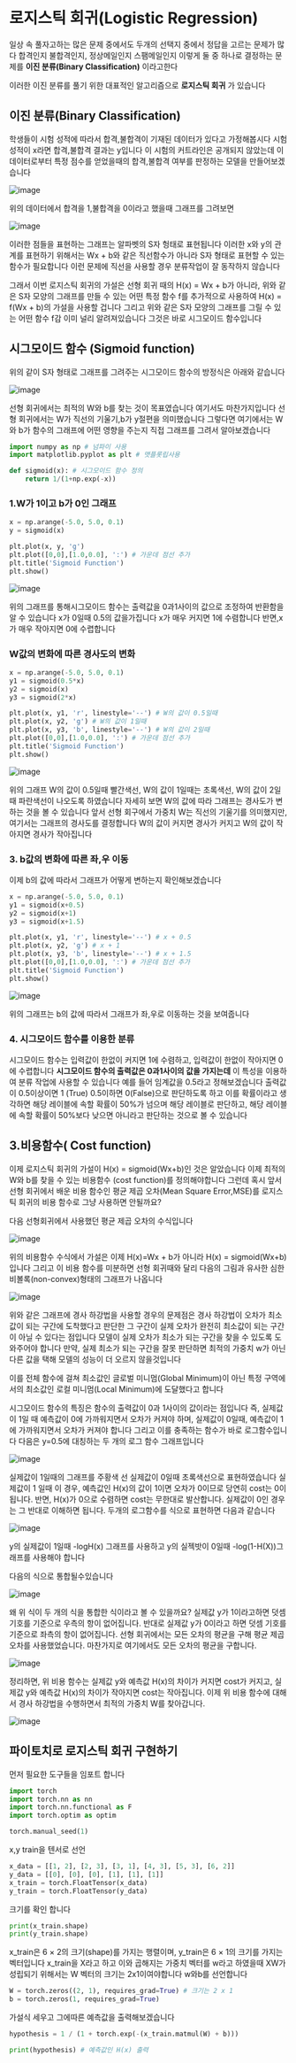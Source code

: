 # 로지스틱 회귀(Logistic Regression)

일상 속 풀자고하는 많은 문제 중에서도 두개의 선택지 중에서 정답을 고르는 문제가 많다 
합격인지 불합격인지, 정상메일인지 스팸메일인지 이렇게 둘 중 하나로 결정하는 문제를 **이진 분류(Binary Classification)** 이라고한다

이러한 이진 분류를 풀기 위한 대표적인 알고리즘으로 __로지스틱 회귀__ 가 있습니다 

## 이진 분류(Binary Classification)

학생들이 시험 성적에 따라서 합격,불합격이 기재된 데이터가 있다고 가정해봅시다 시험 성적이 x라면 합격,불합격 결과는 y입니다
이 시험의 커트라인은 공개되지 않았는데 이 데이터로부터 특정 점수를 얻었을때의 합격,불합격 여부를 판정하는 모델을 만들어보겠습니다

![image](https://user-images.githubusercontent.com/80239748/128172292-fbe33045-eaa4-49ba-ae90-181f23aba665.png)

위의 데이터에서 합격을 1,불합격을 0이라고 했을때 그래프를 그려보면 

![image](https://user-images.githubusercontent.com/80239748/128172418-d89d0c31-bfbc-4762-b0d0-9aa4a7be149b.png)

이러한 점들을 표현하는 그래프는 알파벳의 S자 헝태로 표현됩니다 이러한 x와 y의 관계를 표현하기 위해서는 Wx + b와 같은 직선함수가 아니라
S자 형태로 표현할 수 있는 함수가 필요합니다 이런 문제에 직선을 사용할 경우 분류작업이 잘 동작하지 않습니다

그래서 이번 로지스틱 회귀의 가설은 선형 회귀 때의 H(x) = Wx + b가 아니라, 위와 같은 S자 모양의 그래프를 만들 수 있는 어떤
특정 함수 f를 추가적으로 사용하여 H(x) = f(Wx + b)의 가설을 사용할 겁니다 그리고 위와 같은 S자 모양의 그래프를 그릴 수 있는
어떤 함수 f감 이미 널리 알려져있습니다 그것은 바로 시그모이드 함수입니다 

## 시그모이드 함수 (Sigmoid function)

위의 같이 S자 형태로 그래프를 그려주는 시그모이드 함수의 방정식은 아래와 같습니다 

![image](https://user-images.githubusercontent.com/80239748/128173171-a267e074-785a-4c57-ac01-276c06e73600.png)

선형 회귀에서는 최적의 W와 b를 찾는 것이 목표였습니다 여기서도 마찬가지입니다 선형 회귀에서는 W가 직선의 기울기,b가 y절편을
의미했습니다 그렇다면 여기에서는 W와 b가 함수의 그래프에 어떤 영향을 주는지 직접 그래프를 그려서 알아보겠습니다 

```py
import numpy as np # 넘파이 사용
import matplotlib.pyplot as plt # 맷플롯립사용

def sigmoid(x): # 시그모이드 함수 정의
    return 1/(1+np.exp(-x))
```

### 1.W가 1이고 b가 0인 그래프 

```py
x = np.arange(-5.0, 5.0, 0.1)
y = sigmoid(x)

plt.plot(x, y, 'g')
plt.plot([0,0],[1.0,0.0], ':') # 가운데 점선 추가
plt.title('Sigmoid Function')
plt.show()
```

![image](https://user-images.githubusercontent.com/80239748/128173751-a3077f5e-7201-4894-b756-bdbc642cea99.png)

위의 그래프를 통해시그모이드 함수는 출력값을 0과1사이의 값으로 조정하여 반환함을 알 수 있습니다 x가 0일때 0.5의 값을가집니다
x가 매우 커지면 1에 수렴합니다 반면,x가 매우 작아지면 0에 수렵합니다 

### W값의 변화에 따른 경사도의 변화 

```py
x = np.arange(-5.0, 5.0, 0.1)
y1 = sigmoid(0.5*x)
y2 = sigmoid(x)
y3 = sigmoid(2*x)

plt.plot(x, y1, 'r', linestyle='--') # W의 값이 0.5일때
plt.plot(x, y2, 'g') # W의 값이 1일때
plt.plot(x, y3, 'b', linestyle='--') # W의 값이 2일때
plt.plot([0,0],[1.0,0.0], ':') # 가운데 점선 추가
plt.title('Sigmoid Function')
plt.show()
```

![image](https://user-images.githubusercontent.com/80239748/128174000-0057d191-7c27-4a24-94b9-19049b9c183e.png)

위의 그래프 W의 값이 0.5일때 빨간색선, W의 값이 1일때는 초록색선, W의 값이 2일때 파란색선이 나오도록 하였습니다 
자세히 보면 W의 값에 따라 그래프는 경사도가 변하는 것을 볼 수 있습니다 앞서 선형 회구에서 가중치 W는 직선의 기울기를
의미했지만, 여기서는 그래프의 경사도를 결정합니다 W의 값이 커지면 경사가 커지고 W의 값이 작아지면 경사가 작아집니다 

### 3. b값의 변화에 따른 좌,우 이동

이제 b의 값에 따라서 그래프가 어떻게 변하는지 확인해보겠습니다 

```py
x = np.arange(-5.0, 5.0, 0.1)
y1 = sigmoid(x+0.5)
y2 = sigmoid(x+1)
y3 = sigmoid(x+1.5)

plt.plot(x, y1, 'r', linestyle='--') # x + 0.5
plt.plot(x, y2, 'g') # x + 1
plt.plot(x, y3, 'b', linestyle='--') # x + 1.5
plt.plot([0,0],[1.0,0.0], ':') # 가운데 점선 추가
plt.title('Sigmoid Function')
plt.show()
```

![image](https://user-images.githubusercontent.com/80239748/128343094-eb23d5a9-0fed-4620-9101-240ce87e8cfb.png)

위의 그래프는 b의 값에 따라서 그래프가 좌,우로 이동하는 것을 보여줍니다 

### 4. 시그모이드 함수를 이용한 분류
시그모이드 함수는 입력값이 한없이 커지면 1에 수렴하고, 입력값이 한없이 작아지면 0에 수렵합니다 **시그모이드 함수의 출력값은 0과1사이의 값을 가지는데** 이 특성을 이용하여 분류 작업에 사용할 수 있습니다 예를 들어 임계값을 0.5라고 정해보겠습니다 출력값이 0.5이상이면 1 (True) 0.5이하면 0(False)으로 판단하도록 하고 이를 확률이라고 생각하면 해당 레이블에 속할 확률이 50%가 넘으며 해당 레이블로 판단하고, 해당 레이블에 속할 확률이 50%보다 낮으면 아니라고 판단하는 것으로 볼 수 있습니다 

## 3.비용함수( Cost function)

이제 로지스틱 회귀의 가설이 H(x) = sigmoid(Wx+b)인 것은 알았습니다 이제 최적의 W와 b를 찾을 수 있는 비용함수 (cost function)를 정의해야합니다 그런데 혹시 앞서 선형 회귀에서 배운 비용 함수인 평균 제곱 오차(Mean Square Error,MSE)를 로지스틱 회귀의 비용 함수로 그냥 사용하면 안될까요?

다음 선형회귀에서 사용했던 평균 제곱 오차의 수식입니다 

![image](https://user-images.githubusercontent.com/80239748/128343862-ce86b75b-22ac-40d0-aba9-133128616c79.png)

위의 비용함수 수식에서 가설은 이제 H(x)=Wx + b가 아니라 H(x) = sigmoid(Wx+b)입니다 그리고 이 비용 함수를 미분하면 선형 회귀때와 달리 다음의 그림과 유사한 심한 비볼록(non-convex)형태의 그래프가 나옵니다 

![image](https://user-images.githubusercontent.com/80239748/128344048-befbcf0c-dcc8-42a2-8f61-60732be6af89.png)

위와 같은 그래프에 경사 하강법을 사용할 경우의 문제점은 경사 하강법이 오차가 최소값이 되는 구간에 도착했다고 판단한 그 구간이 실제 오차가 완전히 최소값이 되는 구간이 아닐 수 있다는 점입니다 
모델이 실제 오차가 최소가 되는 구간을 찾을 수 있도록 도와주어야 합니다 만약, 실제 최소가 되는 구간을 잘못 판단하면 최적의 가중치 w가 아닌 다른 값을 택해 모델의 성능이 더 오르지 않을것입니다 

이를 전체 함수에 걸쳐 최소값인 글로벌 미니멈(Global Minimum)이 아닌 특정 구역에서의 최소값인 로컬 미니멈(Local Minimum)에 도달했다고 합니다

시그모이드 함수의 특징은 함수의 출력값이 0과 1사이의 값이라는 점입니다 즉, 실제값이 1일 때 예측값이 0에 가까워지면서 오차가 커져야 하며, 실제값이 0일때, 예측값이 1에 가까워지면서 오차가 커져야 합니다 그리고 이를 충족하는 함수가 바로 로그함수입니다  다음은 y=0.5에 대칭하는 두 개의 로그 함수 그래프입니다 

![image](https://user-images.githubusercontent.com/80239748/128526902-75bf3dbf-276b-42e9-86c4-9e355db686d9.png)

실제값이 1일때의 그래프를 주황색 선 실제값이 0일때 초록색선으로 표현하였습니다 실제값이 1 일때 이 경우, 예측값인 H(x)의 값이 1이면 오차가 0이므로 당연히 cost는 0이 됩니다. 반면, H(x)가 0으로 수렴하면 cost는 무한대로 발산합니다. 실제값이 0인 경우는 그 반대로 이해하면 됩니다. 두개의 로그함수를 식으로 표현하면 다음과 같습니다 

![image](https://user-images.githubusercontent.com/80239748/128602885-ae80aa2a-6251-4342-9084-0c92f252dd45.png)

y의 실제값이 1일때 -logH(x) 그래프를 사용하고 y의 실젝밧이 0일때 -log(1-H(X))그래프를 사용해야 합니다 

다음의 식으로 통합될수있습니다 

![image](https://user-images.githubusercontent.com/80239748/128603003-4ee3567d-b9c1-4f15-b938-98cac3a24cf5.png)

왜 위 식이 두 개의 식을 통합한 식이라고 볼 수 있을까요? 실제값 y가 1이라고하면 덧셈 기호를 기준으로 우측의 항이 없어집니다. 반대로 실제값 y가 0이라고 하면 덧셈 기호를 기준으로 좌측의 항이 없어집니다. 선형 회귀에서는 모든 오차의 평균을 구해 평균 제곱 오차를 사용했었습니다. 마찬가지로 여기에서도 모든 오차의 평균을 구합니다.

![image](https://user-images.githubusercontent.com/80239748/128603031-158340df-02b4-4f3e-abda-a15c7c93886d.png)

정리하면, 위 비용 함수는 실제값 y와 예측값 H(x)의 차이가 커지면 cost가 커지고, 실제값 y와 예측값 H(x)의 차이가 작아지면 cost는 작아집니다. 이제 위 비용 함수에 대해서 경사 하강법을 수행하면서 최적의 가중치 W를 찾아갑니다.

![image](https://user-images.githubusercontent.com/80239748/128603065-4f01fede-7999-426f-b6fb-4c8186b94876.png)

## 파이토치로 로지스틱 회귀 구현하기

먼저 필요한 도구들을 임포트 합니다 

```py
import torch
import torch.nn as nn
import torch.nn.functional as F
import torch.optim as optim

torch.manual_seed(1)
```

x,y train을 텐서로 선언 
```py
x_data = [[1, 2], [2, 3], [3, 1], [4, 3], [5, 3], [6, 2]]
y_data = [[0], [0], [0], [1], [1], [1]]
x_train = torch.FloatTensor(x_data)
y_train = torch.FloatTensor(y_data)
```

크기를 확인 합니다 
```py
print(x_train.shape)
print(y_train.shape)
```

x_train은 6 × 2의 크기(shape)를 가지는 행렬이며, y_train은 6 × 1의 크기를 가지는 벡터입니다
x_train을 X라고 하고 이와 곱해지는 가중치 벡터를 w라고 하였을때 XW가 성립되기 위해서는 W 벡터의 크기는 2x1이여야합니다
w와b를 선언합니다

```py
W = torch.zeros((2, 1), requires_grad=True) # 크기는 2 x 1
b = torch.zeros(1, requires_grad=True)
```

가설식 세우고 그에따른 예측값을 출력해보겠습니다 
```py
hypothesis = 1 / (1 + torch.exp(-(x_train.matmul(W) + b)))

print(hypothesis) # 예측값인 H(x) 출력
```
